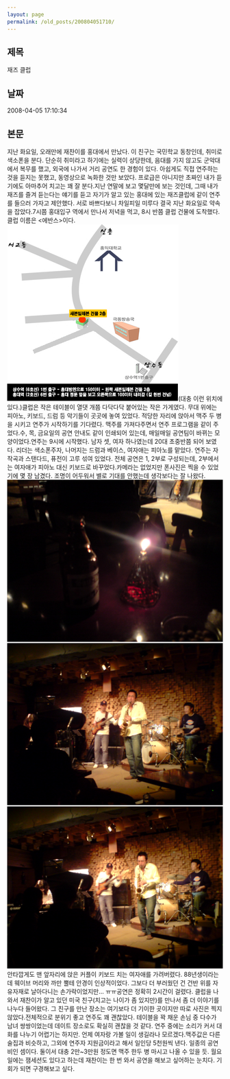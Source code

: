 ```yaml
---
layout: page
permalink: /old_posts/200804051710/
---
```


## 제목
재즈 클럽 <Evans>

## 날짜
2008-04-05 17:10:34

## 본문
지난 화요일, 오래만에 재찬이를 홍대에서 만났다. 이 친구는 국민학교 동창인데, 취미로 색소폰을 분다. 단순히 취미라고 하기에는 실력이 상당한데, 음대를 가지 않고도 군악대에서 복무를 했고, 외국에 나가서 거리 공연도 한 경험이 있다. 아쉽게도 직접 연주하는 것을 듣지는 못했고, 동영상으로 녹화한 것만 보았다. 프로급은 아니지만 초짜인 내가 듣기에도 아마추어 치고는 꽤 잘 분다.지난 연말에 보고 몇달만에 보는 것인데, 그때 내가 재즈를 즐겨 듣는다는 얘기를 듣고 자기가 알고 있는 홍대에 있는 재즈클럽에 같이 연주를 들으러 가자고 제안했다. 서로 바쁘다보니 차일피일 미루다 결국 지난 화요일로 약속을 잡았다.7시쯤 홍대입구 역에서 만나서 저녁을 먹고, 8시 반쯤 클럽 건물에 도착했다. 클럽 이름은 <에반스>이다.![c0003499_47f73015644e1.gif](200804051710/c0003499_47f73015644e1.gif)(대충 이런 위치에 있다.)클럽은 작은 테이블이 열댓 개쯤 다닥다닥 붙어있는 작은 가게였다. 무대 위에는 피아노, 키보드, 드럼 등 악기들이 곳곳에 놓여 있었다. 적당한 자리에 앉아서 맥주 두 병을 시키고 연주가 시작하기를 기다렸다. 맥주를 가져다주면서 연주 프로그램을 같이 주었다.수, 목, 금요일의 공연 안내도 같이 인쇄되어 있는데, 매일매일 공연팀이 바뀌는 모양이었다.연주는 9시에 시작했다. 남자 셋, 여자 하나였는데 20대 초중반쯤 되어 보였다. 리더는 색소폰주자, 나머지는 드럼과 베이스, 여자애는 피아노를 맡았다. 연주는 자작곡과 스탠다드, 퓨전이 고루 섞여 있었다. 전체 공연은 1, 2부로 구성되는데, 2부에서는 여자애가 피아노 대신 키보드로 바꾸었다.카메라는 없었지만 폰사진은 찍을 수 있었기에 몇 장 남겼다. 조명이 어두워서 별로 기대를 안했는데 생각보다는 잘 나왔다.![c0003499_47f732050d5c2.jpg](200804051710/c0003499_47f732050d5c2.jpg)![c0003499_47f7321551c03.jpg](200804051710/c0003499_47f7321551c03.jpg)![c0003499_47f732227eaad.jpg](200804051710/c0003499_47f732227eaad.jpg)안타깝게도 맨 앞자리에 앉은 커플이 키보드 치는 여자애를 가려버렸다. 88년생이라는데 웨이브 머리와 까만 뿔테 안경이 인상적이었다. 그보다 더 부러웠던 건 건반 위를 자유자재로 날아다니는 손가락이었지만... ㅠㅠ공연은 정확히 2시간이 걸렸다. 클럽을 나와서 재찬이가 알고 있던 미국 친구(치고는 나이가 좀 있지만)를 만나서 좀 더 이야기를 나누다 들어왔다. 그 친구를 만난 장소는 여기보다 더 기이한 곳이지만 따로 사진은 찍지 않았다.전체적으로 분위기 좋고 연주도 꽤 괜찮았다. 테이블을 꽉 채운 손님 중 다수가 남녀 쌍쌍이었는데 데이트 장소로도 확실히 괜찮을 것 같다. 연주 중에는 소리가 커서 대화를 나누기 어렵기는 하지만. 언제 여자랑 가볼 일이 생길라나 모르겠다.맥주값은 다른 술집과 비슷하고, 그외에 연주자 지원금이라고 해서 일인당 5천원씩 낸다. 일종의 공연비인 셈이다. 둘이서 대충 2만~3만원 정도면 맥주 한두 병 마시고 나올 수 있을 듯. 월요일에는 잼세션도 있다고 하는데 재찬이는 한 번 와서 공연을 해보고 싶어하는 눈치다. 기회가 되면 구경해보고 싶다.